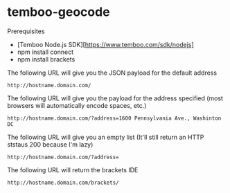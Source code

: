 temboo-geocode
==============

Prerequisites
   * [Temboo Node.js SDK][https://www.temboo.com/sdk/nodejs]
   * npm install connect
   * npm install brackets


The following URL will give you the JSON payload for the default address

	http://hostname.domain.com/

The following URL will give you the payload for the address specified (most browsers will automatically encode spaces, etc.)

	http://hostname.domain.com/?address=1600 Pennsylvania Ave., Washinton DC

The following URL will give you an empty list (It'll still return an HTTP ststaus 200 because I'm lazy)

	http://hostname.domain.com/?address=

The following URL will return the brackets IDE

	http://hostname.domain.com/brackets/

